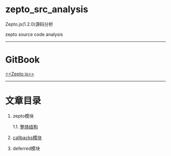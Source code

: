 # zepto_src_analysis

Zepto.js(1.2.0)源码分析

zepto source code analysis

***
# GitBook

[<<Zepto.js>>](https://fangbinwei.gitbook.io/zepto-js/)

***
# 文章目录
1. zepto模块

    1.1. [整体结构](https://github.com/fangbinwei/zepto_src_analysis/blob/master/book/zepto/%E6%95%B4%E4%BD%93%E7%BB%93%E6%9E%84.md)
2. [callbacks模块](https://github.com/fangbinwei/zepto_src_analysis/blob/master/book/callbacks.md)
3. deferred模块



